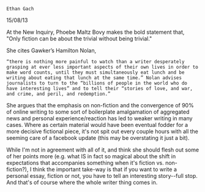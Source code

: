  	Ethan Gach 	
15/08/13
  
At the New Inquiry, Phoebe Maltz Bovy makes the bold statement that, "Only fiction can be about the trivial without being trivial."
 
She cites Gawker’s Hamilton Nolan,

    “there is nothing more painful to watch than a writer desperately grasping at ever less important aspects of their own lives in order to make word counts, until they must simultaneously eat lunch and be writing about eating that lunch at the same time.” Nolan advises journalists to turn to the “billions of people in the world who do have interesting lives” and to tell their “stories of love, and war, and crime, and peril, and redemption.”

She argues that the emphasis on non-fiction and the convergence of 90% of online writing to some sort of boilerplate amalgamation of aggregated news and personal experience/reaction has led to weaker writing in many cases. Where as certain material would have been eventual fodder for a more decisive fictional piece, it's not spit out every couple hours with all the seeming care of a facebook update (this may be overstating it just a bit).
 
While I'm not in agreement with all of it, and think she should flesh out some of her points more (e.g. what IS in fact so magical about the shift in expectations that accompanies something when it's fiction vs. non-fiction?), I think the important take-way is that if you want to write a personal essay, fiction or not, you have to tell an interesting story--full stop. And that's of course where the whole writer thing comes in.
